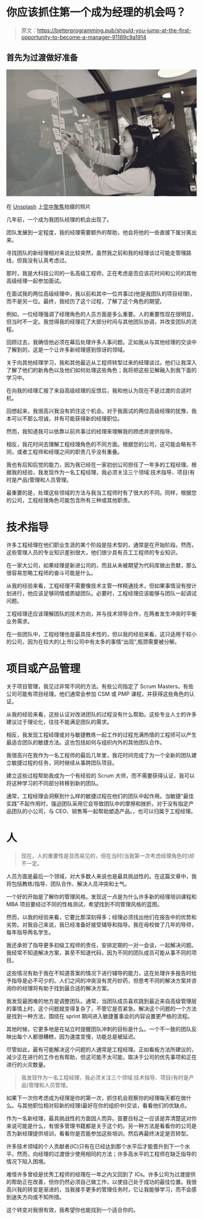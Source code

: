 # 你应该抓住第一个成为经理的机会吗？

> 原文：<https://betterprogramming.pub/should-you-jump-at-the-first-opportunity-to-become-a-manager-91189c9a1914>

## 首先为过渡做好准备

![](img/cc6ea77d0e35088423170d9f4a8d0e27.png)

在 [Unsplash](https://unsplash.com?utm_source=medium&utm_medium=referral) 上[空中聚焦](https://unsplash.com/@airfocus?utm_source=medium&utm_medium=referral)拍摄的照片

几年前，一个成为我团队经理的机会出现了。

团队发展到一定程度，我的经理需要额外的帮助，他会将他的一些直接下属分离出来。

寻找团队的新经理相对来说比较突然，虽然我之前和我的经理谈过可能走管理路线，但我没有认真考虑过。

那时，我是大科技公司的一名高级工程师，正在考虑是否应该花时间和公司的其他高级经理一起参加面试。

在面试我的两位高级经理中，我以前和其中一位共事过(他是我团队的项目经理)，而不是另一位。最终，我经历了这个过程，了解了这个角色的期望。

例如，一位经理强调了经理角色的人员方面是多么重要。人的重要性现在很明显，但当时不一定。我觉得我的经理花了大部分时间与其他团队协调，并改变团队的流程。

回顾过去，我确信他必须在幕后处理许多人事问题。正如我从与其他经理的交谈中了解到的，这是一个让许多新经理感到惊讶的领域。

关于向其他经理学习，我和其他最近从工程师转型过来的经理谈过。他们让我深入了解了他们的新角色以及他们如何处理这些角色；我将把这些见解融入到我下面的学习中。

在向我的经理汇报了来自高级经理的反馈后，我和他认为现在不是过渡的合适时机。

回想起来，我很高兴我没有抓住这个机会。对于我面试的两位高级经理的犹豫，我本可以不那么坦诚，并有可能获得新的经理职位。

然而，我知道我可以依靠以前共事过的经理来理解我的顾虑并提供指导。

相反，我花时间去理解工程经理角色的不同方面。根据您的公司，这可能会略有不同，或者工程师和经理之间的职责几乎没有重叠。

我也有后知后觉的能力，因为我已经在一家初创公司担任了一年多的工程经理。根据我的经验，我发现作为一名工程经理，我必须关注三个领域:技术指导、项目(有时是产品)管理和人员管理。

最重要的是，处理这些领域的方法与我当工程师时有了很大的不同。同样，根据您的公司，工程经理角色可能包含所有三种或其他职责。

# **技术指导**

许多工程经理在他们职业生涯的某个阶段是技术型的，通常是在开始阶段。然而，这些管理人员的专业知识差别很大，他们很少具有员工工程师的专业知识。

在一家大公司，如果经理是新进公司的，而且从未被期望为代码库做出贡献，那么很容易忽略工程师的奋斗可能是什么。

从我的经验来看，工程经理不需要像技术主管一样精通技术，但如果事情没有按计划进行，他应该足够同情或质疑团队。必要时，工程经理应该能够与团队一起调试问题。

工程经理还应该理解团队的技术方向，并与技术领导合作，在两者发生冲突时平衡业务需求。

在一些团队中，工程经理也是最具技术性的，但以我的经验来看，这只适用于较小的公司，因为在较大的(上市)公司中有太多的事情“出现”,瓶颈需要被分解。

# **项目或产品管理**

关于项目管理，我见过非常不同的方法。有些公司指定了 Scrum Masters，有些公司可能有项目经理。他们通常会参加 CSM 或 PMP 课程，并获得这些角色的认证。

从我的经验来看，这些认证对改进团队的过程没有什么帮助。这些专业人士的许多建议过于理论化，往往不能满足团队的需求。

相反，我发现工程经理或对与敏捷教练一起工作的过程充满热情的工程师可以产生最适合团队的敏捷方法。这也包括如何与组织内外的其他团队合作。

我很高兴在我作为一名工程师的最后几年里，我花时间完成了为一个全新的团队建立敏捷过程的任务，同时继续从事跨团队项目。

建立这些过程帮助我成为一个有经验的 Scrum 大师，而不需要获得认证，我可以将这种学习的不同部分转移到新的团队。

通常，工程经理会洞察到什么样的敏捷过程在他们的团队中起作用。当敏捷“最佳实践”不起作用时，强迫团队采用它会导致团队中的摩擦和挫折。对于没有指定产品团队的小公司，与 CEO、销售等一起帮助塑造产品。，也可以归属于工程经理。

# **人**

> 现在，人的重要性是显而易见的，但在当时(当我第一次考虑经理角色时)却不一定。

人员方面是最后一个领域，对大多数人来说也是最具挑战性的。在这篇文章中，我将包括教练/指导、团队合作、解决人员冲突和士气。

一个好的开始是了解你的管理风格。发现这一点是为什么许多新的经理培训课程和 MBA 项目要经过不同的性格测试，希望找到不同管理风格的蓝图。

然而，以我的经验来看，它要比那深刻得多；经理必须找出他们在报告中的优势和劣势。对我自己来说，我已经准备好接受辅导和指导。我在母校做了几年的导师，每年指导两名学生。

我还承担了指导更多初级工程师的责任，安排定期的一对一会谈，一起解决问题。我经常不知道解决方案，甚至不知道代码，因为不同的团队成员可能从事不同的项目。

这些情况有助于我在不知道答案的情况下进行辅导的能力，这在处理许多报告时给予指导是必不可少的。人们之间的冲突没有灵丹妙药，但思考不同的解决方案并咨询你的经理将有助于找到最合适的解决方案。

我发现最困难的地方是调整团队。通常，当团队成员喜欢跳到最近来自高级管理层的事情上时，这个问题就变得复杂了，不管它是否紧急。解决这个问题的一个方法是找到一种方法，围绕在 sprint 期间进入敏捷董事会的内容设置更严格的流程。

其他时候，它更多地是在站立时提醒团队冲刺的目标是什么。一个不一致的团队反映出每个人都很糟糕，因为速度变慢，功能总是被延迟。

尽管如此，最有可能解决这个问题的人通常是工程经理。正如看板方法所建议的，减少正在进行的工作也有帮助，但这可能不太可能，取决于公司的优先事项和正在进行的火灾数量。

> 我发现作为一名工程经理，我必须关注三个领域:技术指导、项目(有时是产品)管理和人员管理。

如果下一次你考虑成为经理是你的第一次，抓住机会观察你的经理每天都在做什么。与其他职位相对较新的经理(最好在你的组织中)交谈，看看他们的优缺点。

作为一名新经理，最具挑战性的方面因人而异。首要目标之一应该是弄清楚这对你来说可能是什么，有很多管理书籍都是关于这个的。另一种方法是看看你的公司是否为新经理提供培训，看看你是否能参加这些培训，然后再最终决定是否转型。

许多技术领域的个人贡献者(IC)只有在已经达到那个水平后才能晋升到下一个水平。然而，向经理的过渡很少使用相同的方法；许多高水平的工程师在缺乏指导的情况下陷入困境。

难怪许多曾经是优秀工程师的经理在一年之内又回到了 ICs。许多公司为过渡提供的帮助正在改善，但你仍然必须自己做工作，以使自己处于成功的最佳位置。我很高兴我的转变是渐进的，当我接手更多的管理任务时，它让我能够学习，而不会感到迷失方向或不知所措。

这个转变对我很有效，我希望你也能找到一个适合你的。